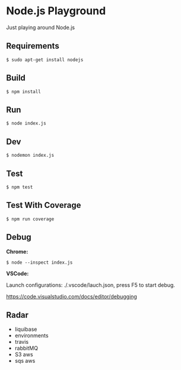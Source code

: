 # Node.js Playground

Just playing around Node.js

## Requirements 

` $ sudo apt-get install nodejs
`

## Build

` $ npm install
`

## Run

` $ node index.js
`

## Dev

` $ nodemon index.js
`

## Test

` $ npm test
`

## Test With Coverage

` $ npm run coverage
`

## Debug

**Chrome:**

` $ node --inspect index.js
`
 
**VSCode:** 

Launch configurations: ./.vscode/lauch.json, press F5 to start debug.

https://code.visualstudio.com/docs/editor/debugging


## Radar

- liquibase
- environments
- travis
- rabbitMQ
- S3 aws
- sqs aws